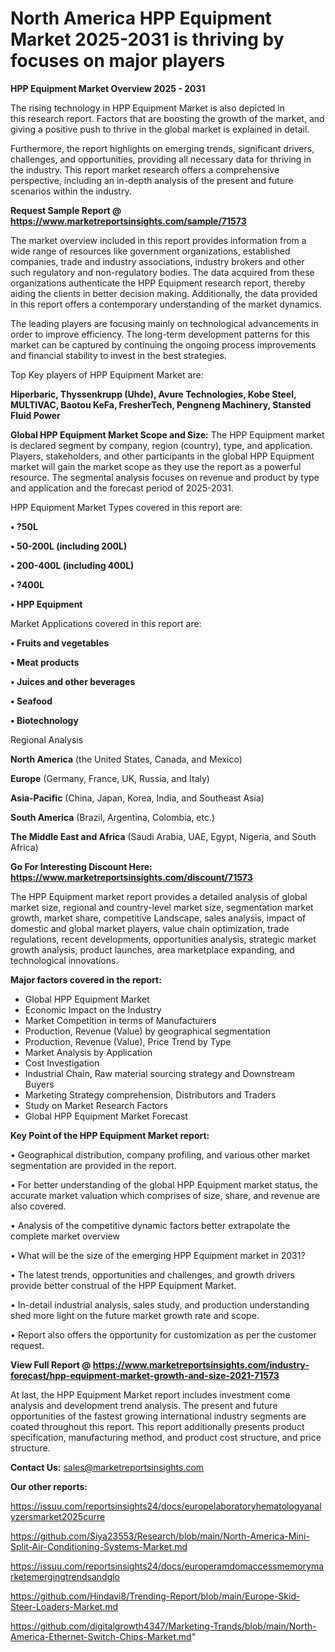 # North America HPP Equipment Market 2025-2031 is thriving by focuses on major players

<Strong> HPP Equipment Market Overview 2025 - 2031</strong>

The rising technology in HPP Equipment Market is also depicted in this research report. Factors that are boosting the growth of the market, and giving a positive push to thrive in the global market is explained in detail.

Furthermore, the report highlights on emerging trends, significant drivers, challenges, and opportunities, providing all necessary data for thriving in the industry. This report market research offers a comprehensive perspective, including an in-depth analysis of the present and future scenarios within the industry.

<strong>Request Sample Report @ <a href=https://www.marketreportsinsights.com/sample/71573>https://www.marketreportsinsights.com/sample/71573</a></strong>

The market overview included in this report provides information from a wide range of resources like government organizations, established companies, trade and industry associations, industry brokers and other such regulatory and non-regulatory bodies. The data acquired from these organizations authenticate the HPP Equipment research report, thereby aiding the clients in better decision making. Additionally, the data provided in this report offers a contemporary understanding of the market dynamics.

The leading players are focusing mainly on technological advancements in order to improve efficiency. The long-term development patterns for this market can be captured by continuing the ongoing process improvements and financial stability to invest in the best strategies.

Top Key players of HPP Equipment Market are:

<strong>Hiperbaric, Thyssenkrupp (Uhde), Avure Technologies, Kobe Steel, MULTIVAC, Baotou KeFa, FresherTech, Pengneng Machinery, Stansted Fluid Power</strong>

<strong><b>Global HPP Equipment Market Scope and Size:</b></strong>
The HPP Equipment market is declared segment by company, region (country), type, and application. Players, stakeholders, and other participants in the global HPP Equipment market will gain the market scope as they use the report as a powerful resource. The segmental analysis focuses on revenue and product by type and application and the forecast period of 2025-2031.

HPP Equipment Market Types covered in this report are:

<strong>• ?50L

• 50-200L (including 200L)

• 200-400L (including 400L)

• ?400L

• HPP Equipment</strong>

Market Applications covered in this report are:

<strong>• Fruits and vegetables

• Meat products

• Juices and other beverages

• Seafood

• Biotechnology</strong> 

Regional Analysis

<strong>North America</strong> (the United States, Canada, and Mexico)

<strong>Europe</strong> (Germany, France, UK, Russia, and Italy)

<strong>Asia-Pacific</strong> (China, Japan, Korea, India, and Southeast Asia)

<strong>South America</strong> (Brazil, Argentina, Colombia, etc.)

<strong>The Middle East and Africa</strong> (Saudi Arabia, UAE, Egypt, Nigeria, and South Africa)

<strong>Go For Interesting Discount Here: <a href=https://www.marketreportsinsights.com/discount/71573>https://www.marketreportsinsights.com/discount/71573</a></strong>

The HPP Equipment market report provides a detailed analysis of global market size, regional and country-level market size, segmentation market growth, market share, competitive Landscape, sales analysis, impact of domestic and global market players, value chain optimization, trade regulations, recent developments, opportunities analysis, strategic market growth analysis, product launches, area marketplace expanding, and technological innovations.

<strong><b>Major factors covered in the report:</b></strong>
<ul>
  <li>Global HPP Equipment Market </li>
  <li>Economic Impact on the Industry</li>
  <li>Market Competition in terms of Manufacturers</li>
  <li>Production, Revenue (Value) by geographical segmentation</li>
  <li>Production, Revenue (Value), Price Trend by Type</li>
  <li>Market Analysis by Application</li>
  <li>Cost Investigation</li>
  <li>Industrial Chain, Raw material sourcing strategy and Downstream Buyers</li>
  <li>Marketing Strategy comprehension, Distributors and Traders</li>
  <li>Study on Market Research Factors</li>
  <li>Global HPP Equipment Market Forecast</li>
</ul>

<strong><b>Key Point of the HPP Equipment Market report:</b></strong>

• Geographical distribution, company profiling, and various other market segmentation are provided in the report.

• For better understanding of the global HPP Equipment market status, the accurate market valuation which comprises of size, share, and revenue are also covered.

• Analysis of the competitive dynamic factors better extrapolate the complete market overview

• What will be the size of the emerging HPP Equipment market in 2031?

• The latest trends, opportunities and challenges, and growth drivers provide better construal of the HPP Equipment Market.

• In-detail industrial analysis, sales study, and production understanding shed more light on the future market growth rate and scope.

• Report also offers the opportunity for customization as per the customer request.

<strong><b>View Full Report @ <a href=https://www.marketreportsinsights.com/industry-forecast/hpp-equipment-market-growth-and-size-2021-71573>https://www.marketreportsinsights.com/industry-forecast/hpp-equipment-market-growth-and-size-2021-71573</a></b></strong>


At last, the HPP Equipment Market report includes investment come analysis and development trend analysis. The present and future opportunities of the fastest growing international industry segments are coated throughout this report. This report additionally presents product specification, manufacturing method, and product cost structure, and price structure.

<strong>Contact Us:</strong>
sales@marketreportsinsights.com

<strong>Our other reports:</strong>

<a href=https://issuu.com/reportsinsights24/docs/europelaboratoryhematologyanalyzersmarket2025curre>https://issuu.com/reportsinsights24/docs/europelaboratoryhematologyanalyzersmarket2025curre</a>

<a href=https://github.com/Siya23553/Research/blob/main/North-America-Mini-Split-Air-Conditioning-Systems-Market.md>https://github.com/Siya23553/Research/blob/main/North-America-Mini-Split-Air-Conditioning-Systems-Market.md</a>

<a href=https://issuu.com/reportsinsights24/docs/europeramdomaccessmemorymarketemergingtrendsandglo>https://issuu.com/reportsinsights24/docs/europeramdomaccessmemorymarketemergingtrendsandglo</a>

<a href=https://github.com/Hindavi8/Trending-Report/blob/main/Europe-Skid-Steer-Loaders-Market.md>https://github.com/Hindavi8/Trending-Report/blob/main/Europe-Skid-Steer-Loaders-Market.md</a>

<a href=https://github.com/digitalgrowth4347/Marketing-Trands/blob/main/North-America-Ethernet-Switch-Chips-Market.md>https://github.com/digitalgrowth4347/Marketing-Trands/blob/main/North-America-Ethernet-Switch-Chips-Market.md</a>"
